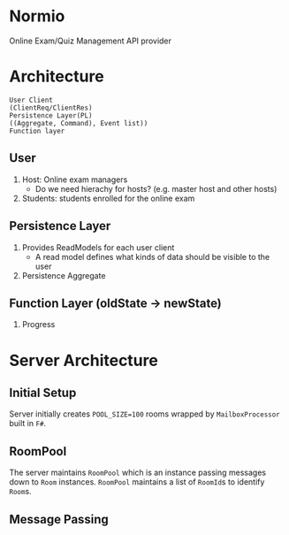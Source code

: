 # Normio

Online Exam/Quiz Management API provider


# Architecture

```
User Client
(ClientReq/ClientRes)
Persistence Layer(PL)
((Aggregate, Command), Event list))
Function layer
```

## User


1. Host: Online exam managers
    - Do we need hierachy for hosts? (e.g. master host and other hosts)
2. Students: students enrolled for the online exam


## Persistence Layer


1. Provides ReadModels for each user client
    - A read model defines what kinds of data should be visible to the user
2. Persistence Aggregate


## Function Layer (oldState -> newState)

1. Progress


# Server Architecture

## Initial Setup
Server initially creates `POOL_SIZE=100` rooms wrapped by `MailboxProcessor` built in `F#`.

## RoomPool
The server maintains `RoomPool` which is an instance passing messages down to `Room` instances.
`RoomPool` maintains a list of `RoomId`s to identify `Room`s.

## Message Passing

